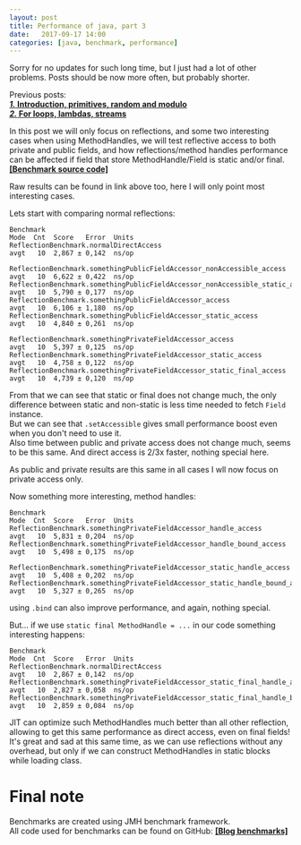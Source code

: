 ```yaml
---
layout: post
title: Performance of java, part 3
date:   2017-09-17 14:00
categories: [java, benchmark, performance]
---
```


Sorry for no updates for such long time, but I just had a lot of other problems. Posts should be now more often, but probably shorter.

Previous posts:  
[***1.* Introduction, primitives, random and modulo**](https://blog.gotofinal.com/java/benchmark/performance/2017/07/09/performance-of-java-1.html)  
[***2.* For loops, lambdas, streams**](https://blog.gotofinal.com/java/benchmark/performance/2017/07/17/performance-of-java-2.html)

In this post we will only focus on reflections, and some two interesting cases when using MethodHandles, we will test reflective access to both private and public fields, and how reflections/method handles performance can be affected if field that store MethodHandle/Field is static and/or final.  
[**[Benchmark source code]**](https://github.com/GotoFinal/blog-benchmarks/blob/master/basic/src/main/java/com/gotofinal/blog/benchmark/part3/ReflectionBenchmark.java)  

Raw results can be found in link above too, here I will only point most interesting cases. 

Lets start with comparing normal reflections:
```
Benchmark                                                                           Mode  Cnt  Score   Error  Units
ReflectionBenchmark.normalDirectAccess                                              avgt   10  2,867 ± 0,142  ns/op

ReflectionBenchmark.somethingPublicFieldAccessor_nonAccessible_access               avgt   10  6,622 ± 0,422  ns/op
ReflectionBenchmark.somethingPublicFieldAccessor_nonAccessible_static_access        avgt   10  5,790 ± 0,177  ns/op
ReflectionBenchmark.somethingPublicFieldAccessor_access                             avgt   10  6,106 ± 1,180  ns/op
ReflectionBenchmark.somethingPublicFieldAccessor_static_access                      avgt   10  4,840 ± 0,261  ns/op

ReflectionBenchmark.somethingPrivateFieldAccessor_access                            avgt   10  5,397 ± 0,125  ns/op
ReflectionBenchmark.somethingPrivateFieldAccessor_static_access                     avgt   10  4,758 ± 0,122  ns/op
ReflectionBenchmark.somethingPrivateFieldAccessor_static_final_access               avgt   10  4,739 ± 0,120  ns/op
```
From that we can see that static or final does not change much, the only difference between static and non-static is less time needed to fetch `Field` instance.  
But we can see that `.setAccessible` gives small performance boost even when you don't need to use it.  
Also time between public and private access does not change much, seems to be this same.
And direct access is 2/3x faster, nothing special here.  

As public and private results are this same in all cases I wll now focus on private access only.

Now something more interesting, method handles:
```
Benchmark                                                                           Mode  Cnt  Score   Error  Units
ReflectionBenchmark.somethingPrivateFieldAccessor_handle_access                     avgt   10  5,831 ± 0,204  ns/op
ReflectionBenchmark.somethingPrivateFieldAccessor_handle_bound_access               avgt   10  5,498 ± 0,175  ns/op

ReflectionBenchmark.somethingPrivateFieldAccessor_static_handle_access              avgt   10  5,408 ± 0,202  ns/op
ReflectionBenchmark.somethingPrivateFieldAccessor_static_handle_bound_access        avgt   10  5,327 ± 0,265  ns/op
```
using `.bind` can also improve performance, and again, nothing special.

But... if we use `static final MethodHandle = ...` in our code something interesting happens:
```
Benchmark                                                                           Mode  Cnt  Score   Error  Units
ReflectionBenchmark.normalDirectAccess                                              avgt   10  2,867 ± 0,142  ns/op
ReflectionBenchmark.somethingPrivateFieldAccessor_static_final_handle_access        avgt   10  2,827 ± 0,058  ns/op
ReflectionBenchmark.somethingPrivateFieldAccessor_static_final_handle_bound_access  avgt   10  2,859 ± 0,084  ns/op
```
JIT can optimize such MethodHandles much better than all other reflection, allowing to get this same performance as direct access, even on final fields!  
It's great and sad at this same time, as we can use reflections without any overhead, but only if we can construct MethodHandles in static blocks while loading class.  

# Final note

Benchmarks are created using JMH benchmark framework.  
All code used for benchmarks can be found on GitHub: [**[Blog benchmarks]**](https://github.com/GotoFinal/blog-benchmarks)